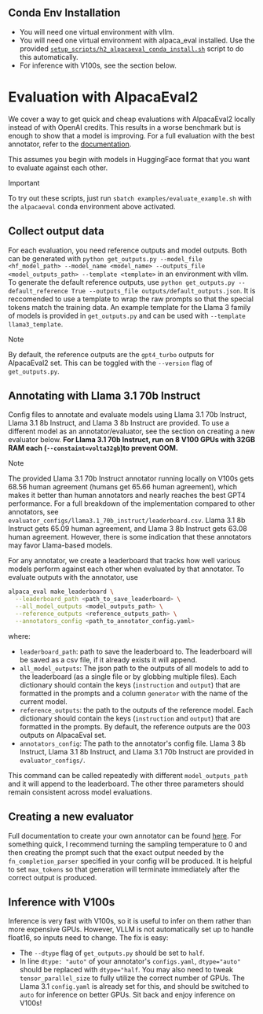 ## Conda Env Installation
- You will need one virtual environment with vllm. 
- You will need one virtual environment with alpaca_eval installed. Use the provided [`setup_scripts/h2_alpacaeval_conda_install.sh`](setup_scripts/h2_alpacaeval_conda_install.sh) script to do this automatically. 
- For inference with V100s, see the section below. 

# Evaluation with AlpacaEval2
We cover a way to get quick and cheap evaluations with AlpacaEval2 locally instead of with OpenAI credits. This results in a worse benchmark but is enough to show that a model is improving. For a full evaluation with the best annotator, refer to the [documentation](https://github.com/tatsu-lab/alpaca_eval/tree/main?tab=readme-ov-file).

This assumes you begin with models in HuggingFace format that you want to evaluate against each other.

> [!IMPORTANT]
> To try out these scripts, just run `sbatch examples/evaluate_example.sh` with the `alpacaeval` conda environment above activated.

## Collect output data
For each evaluation, you need reference outputs and model outputs. Both can be generated with `python get_outputs.py --model_file <hf_model_path> --model_name <model_name> --outputs_file <model_outputs_path> --template <template>` in an environment with vllm. To generate the default reference outputs, use `python get_outputs.py --default_reference True --outputs_file outputs/default_outputs.json`. It is reccomended to use a template to wrap the raw prompts so that the special tokens match the training data. An example template for the Llama 3 family of models is provided in `get_outputs.py` and can be used with `--template llama3_template`.

> [!NOTE]
> By default, the reference outputs are the `gpt4_turbo` outputs for AlpacaEval2 set. This can be toggled with the `--version` flag of `get_outputs.py`.

## Annotating with Llama 3.1 70b Instruct
Config files to annotate and evaluate models using Llama 3.1 70b Instruct, Llama 3.1 8b Instruct, and Llama 3 8b Instruct are provided. To use a different model as an annotator/evaluator, see the section on creating a new evaluator below. **For Llama 3.1 70b Instruct, run on 8 V100 GPUs with 32GB RAM each (`--constaint=volta32gb`)to prevent OOM.**

> [!NOTE]
> The provided Llama 3.1 70b Instruct annotator running locally on V100s gets 68.56 human agreement (humans get 65.66 human agreement), which makes it better than human annotators and nearly reaches the best GPT4 performance. For a full breakdown of the implementation compared to other annotators, see `evaluator_configs/llama3.1_70b_instruct/leaderboard.csv`. Llama 3.1 8b Instruct gets 65.09 human agreement, and Llama 3 8b Instruct gets 63.08 human agreement. However, there is some indication that these annotators may favor Llama-based models. 

For any annotator, we create a leaderboard that tracks how well various models perform against each other when evaluated by that annotator. To evaluate outputs with the annotator, use 
```bash
alpaca_eval make_leaderboard \
  --leaderboard_path <path_to_save_leaderboard> \
  --all_model_outputs <model_outputs_path> \
  --reference_outputs <reference_outputs_path> \
  --annotators_config <path_to_annotator_config.yaml>
```

where:
- `leaderboard_path`: path to save the leaderboard to. The leaderboard will be saved as a csv file, if it already exists it will append.
- `all_model_outputs`: The json path to the outputs of all models to add to the leaderboard (as a single file or by globbing multiple files). Each dictionary should contain the keys (`instruction` and `output`) that are formatted in the prompts and a column `generator` with the name of the current model.
- `reference_outputs`: the path to the outputs of the reference model. Each dictionary should contain the keys (`instruction` and `output`) that are formatted in the prompts. By default, the reference outputs are the 003 outputs on AlpacaEval set.
- `annotators_config`: The path to the annotator's config file. Llama 3 8b Instruct, Llama 3.1 8b Instruct, and Llama 3.1 70b Instruct are provided in `evaluator_configs/`. 

This command can be called repeatedly with different `model_outputs_path` and it will append to the leaderboard. The other three parameters should remain consistent across model evaluations. 

## Creating a new evaluator
Full documentation to create your own annotator can be found [here](https://github.com/tatsu-lab/alpaca_eval/tree/main?tab=readme-ov-file). For something quick, I recommend turning the sampling temperature to 0 and then creating the prompt such that the exact output needed by the `fn_completion_parser` specified in your config will be produced. It is helpful to set `max_tokens` so that generation will terminate immediately after the correct output is produced.

## Inference with V100s 
Inference is very fast with V100s, so it is useful to infer on them rather than more expensive GPUs. However, VLLM is not automatically set up to handle float16, so inputs need to change. The fix is easy:
- The `--dtype` flag of `get_outputs.py` should be set to `half`.  
- In line `dtype: "auto"` of your annotator's `configs.yaml`, `dtype="auto"` should be replaced with `dtype="half`. You may also need to tweak `tensor_parallel_size` to fully utilize the correct number of GPUs. The Llama 3.1 `config.yaml` is already set for this, and should be switched to `auto` for inference on better GPUs. 
Sit back and enjoy inference on V100s!